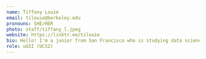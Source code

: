 ```yaml
---
name: Tiffany Louie
email: tilouie@berkeley.edu
pronouns: SHE/HER
photo: staff/tiffany_l.jpeg
website: https://linktr.ee/tilouie
bio: Hello! I'm a junior from San Francisco who is studying data science and computer science. I really like Usamaru (the bunny character), kpop (especially nct) and trying public transportation at different places.
role: uGSI (UCS2)
---
```

